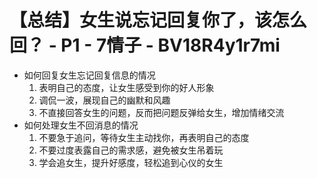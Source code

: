 # 【总结】女生说忘记回复你了，该怎么回？ - P1 - 7情子 - BV18R4y1r7mi

-   如何回复女生忘记回复信息的情况
    1.  表明自己的态度，让女生感受到你的好人形象
    2.  调侃一波，展现自己的幽默和风趣
    3.  不直接回答女生的问题，反而把问题反弹给女生，增加情绪交流
-   如何处理女生不回消息的情况
    1.  不要急于追问，等待女生主动找你，再表明自己的态度
    2.  不要过度表露自己的需求感，避免被女生吊着玩
    3.  学会追女生，提升好感度，轻松追到心仪的女生